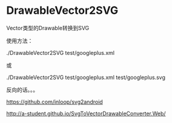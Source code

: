 # DrawableVector2SVG
Vector类型的Drawable转换到SVG

使用方法：

./DrawableVector2SVG test/googleplus.xml

或

./DrawableVector2SVG test/googleplus.xml test/googleplus.svg

反向的话。。。

https://github.com/inloop/svg2android

http://a-student.github.io/SvgToVectorDrawableConverter.Web/
